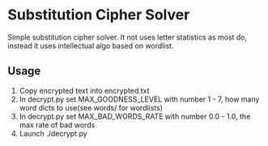 Substitution Cipher Solver
=========================

Simple substitution cipher solver. It not uses letter statistics as most do, instead it uses
intellectual algo based on wordlist.

## Usage ##

1. Copy encrypted text into encrypted.txt
2. In decrypt.py set MAX_GOODNESS_LEVEL with number 1 - 7, how many word dicts to use(see words/ for wordlists)  
3. In decrypt.py set MAX_BAD_WORDS_RATE with number 0.0 - 1.0, the max rate of bad words
4. Launch ./decrypt.py
